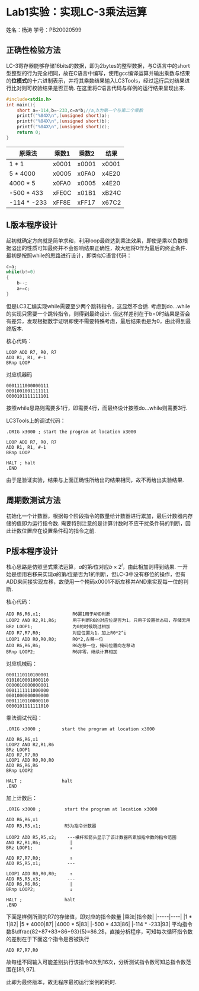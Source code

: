 # Lab1实验：实现LC-3乘法运算
姓名：杨涛
学号：PB20020599
## 正确性检验方法
LC-3寄存器能够存储16bits的数据，即为2bytes的整型数据，与C语言中的short型整型的行为完全相同，故在C语言中编写，使用gcc编译运算并输出乘数与结果的**位模式**的十六进制表示，并将其乘数结果输入LC3Tools，经过运行后对结果进行比对则可校验结果是否正确.
在这里将C语言代码与样例的运行结果呈现出来.
```C++
#include<stdio.h>
int main(){
    short a=-114,b=-233,c=a*b;//a,b为第一个与第二个乘数
    printf("%04X\n",(unsigned short)a);
    printf("%04X\n",(unsigned short)b);
    printf("%04X\n",(unsigned short)c);
    return 0;
}
```
|原乘法|乘数1|乘数2|结果|
|-----|----|-----|---|
|1 * 1|x0001|x0001|x0001|
|5 * 4000|x0005|x0FA0|x4E20|
|4000 * 5|x0FA0|x0005|x4E20|
|-500 * 433|xFE0C|x01B1|xB24C|
|-114 * -233|xFF8E|xFF17|x67C2|
## L版本程序设计
起初就确定方向就是简单求和，利用loop最终达到乘法效果，即使是乘以负数根据溢出的性质可知最终并不会影响结果正确性，故大胆将0作为最后的终止条件.
最初是按照while的思路进行设计，即类似C语言代码：
```C++
c=a;
while(b!=0)
{
    b--;
    a+=c;
}
```
但是LC3汇编实现while需要至少两个跳转指令，这显然不合适.
考虑到do...while的实现只需要一个跳转指令，则得到最终设计.
但这样差别在于b=0时结果是否会有差异，发现根据数学证明即使不需要特殊考虑，最后结果也是为0，由此得到最终版本.

核心代码：
```
LOOP ADD R7, R0, R7
ADD R1, R1, #-1
BRnp LOOP
```
对应机器码
```
0001111000000111
0001001001111111
0000101111111101
```
按照while思路则需要多1行，即需要4行，而最终设计按照do...while则需要3行.

LC3Tools上的调试代码：
```
.ORIG x3000 ; start the program at location x3000

LOOP ADD R7, R0, R7
ADD R1, R1, #-1
BRnp LOOP

HALT ; halt
.END
```
由于是验证实验，结果与上面正确性所给出的结果相同，故不再给出实验结果.
## 周期数测试方法
初始化一个计数器，根据每个阶段指令的数量给计数器进行累加，最后计数器内存储的值即为运行指令数.
需要特别注意的是计算计数时不应干扰条件码的判断，因此计数位置应在设置条件码的指令之前.

## P版本程序设计
核心思路是仿照竖式乘法运算，$a$的第$i$位对应$b\times 2^{i}$，由此相加则得到结果.
一开始是想用右移来实现$a$的第$i$位是否为1的判断，但LC-3中没有移位的操作，但有ADD来间接实现左移，故使用一个掩码x0001不断左移并AND来实现每一位的判断.

核心代码：
```
ADD R6,R6,x1;            R6置1用于AND判断
LOOP2 AND R2,R1,R6;      用于判断R6的对应位是否为1，只用于设置状态码，存储无用
BRz LOOP1;               为0的时候跳过相加
ADD R7,R7,R0;            对应位置为1，加上R0*2^i
LOOP1 ADD R0,R0,R0;      R0*2,左移一位
ADD R6,R6,R6;            R6左移一位，掩码位置向左移动
BRnp LOOP2;              R6非零，继续计算相加
```

对应机械码：
```
0001110110100001
0101010001000110
0000010000000001
0001111111000000
0001000000000000
0001110110000110
0000101111111010
```

乘法调试代码：
```
.ORIG x3000 ;        start the program at location x3000

ADD R6,R6,x1
LOOP2 AND R2,R1,R6
BRz LOOP1
ADD R7,R7,R0
LOOP1 ADD R0,R0,R0
ADD R6,R6,R6
BRnp LOOP2

HALT ;               halt
.END
```

加上计数后：
```
.ORIG x3000 ;         start the program at location x3000

ADD R6,R6,x1
ADD R5,R5,x1;         R5为指令计数器

LOOP2 ADD R5,R5,x2;    ---横杆和箭头显示了该计数器所累加指令数的指令范围
AND R2,R1,R6;           |
BRz LOOP1;              ↓

ADD R7,R7,R0;           ↑
ADD R5,R5,x1;          ---

LOOP1 ADD R0,R0,R0;     ↑
ADD R5,R5,x3;          ---
ADD R6,R6,R6;           |
BRnp LOOP2;             ↓

HALT ;                halt
.END
```
下面是样例所测的R7的存储值，即对应的指令数量
|乘法|指令数|
|-----|----|
|1 * 1|82|
|5 * 4000|87|
|4000 * 5|83|
|-500 * 433|86|
|-114 * -233|93|
平均指令数$\dfrac{82+87+83+86+93}{5}=86.2$，直接分析程序，可知每次循环指令数的差别在于下面这个指令是否被执行
```
ADD R7,R7,R0
```
故每组不同输入可能差别执行该指令0次到16次，分析测试指令数可知总指令数范围在$[81,97]$.


此即为最终版本，故无程序最初运行案例的耗时.